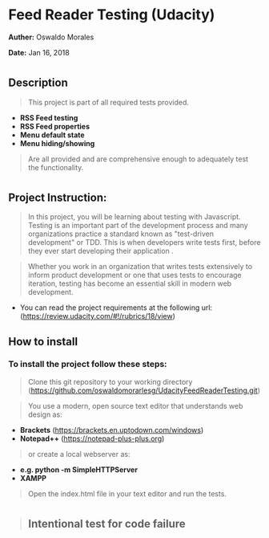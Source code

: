 # Feed Reader Testing (Udacity)

**Auther:** Oswaldo Morales

**Date:** Jan 16, 2018

#

## Description

> This project is part of all required tests provided.

  - **RSS Feed testing**
  - **RSS Feed properties**
  - **Menu default state**
  - **Menu hiding/showing**

> Are all provided and are comprehensive enough to adequately test the functionality.

#

## Project Instruction:

> In this project, you will be learning about testing with Javascript. Testing is an important part of the development process and many organizations practice a standard known as "test-driven development" or TDD. This is when developers write tests first, before they ever start developing their application .

> Whether you work in an organization that writes tests extensively to inform product development or one that uses tests to encourage iteration, testing has become an essential skill in modern web development. 

- You can read the project requirements at the following url: (https://review.udacity.com/#!/rubrics/18/view)

## How to install

### To install the project follow these steps:
> Clone this git repository to your working directory (https://github.com/oswaldomorarlesg/UdacityFeedReaderTesting.git)

> You  use a modern, open source text editor that understands web design as:
- __Brackets__ (https://brackets.en.uptodown.com/windows)
- __Notepad++__ (https://notepad-plus-plus.org)

> or create a local webserver as: 
- __e.g. python -m SimpleHTTPServer__
- __XAMPP__

> Open the index.html file in your text editor and run the tests.

#

> ## Intentional test for code failure




